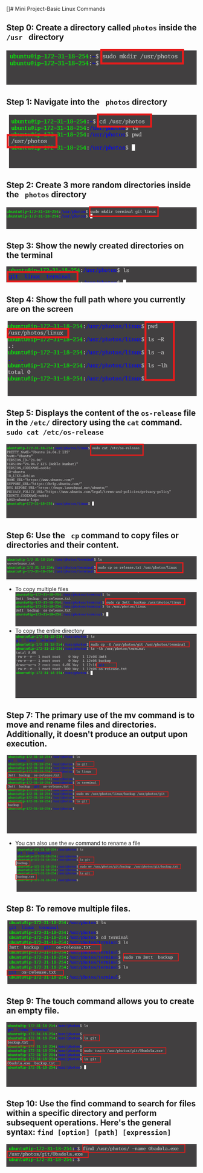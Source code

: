 []# Mini Project-Basic Linux Commands
## Step 0: Create a directory called `photos` inside the `/usr ` directory
![photo-directory](img/photo-directory.png)
## Step 1: Navigate into the ` photos` directory
![navigate-photos](img/navigate-photos.png)
## Step 2: Create 3 more random directories inside the ` photos` directory
![create-three-dir](img/create-three-dir.png) 
## Step 3: Show the newly created directories on the terminal
![show-dirs](img/show-dirs.png)
## Step 4: Show the full path where you currently are on the screen
![show-full-path](img/show-full-path.png)
## Step 5: Displays the content of the ` os-release ` file in the `/etc/` directory using the ` cat ` command. `sudo cat /etc/os-release`
![display-os-release](img/display-os-release.png)
## Step 6: Use the ` cp` command to copy files or directories and their content. 
![copy-one-file](img/copy-one-file.png)
- To copy multiple files
  ![copy-multiple-files](img/copy-multiple-files.png)
- To copy the entire directory
  ![cp-entire-dir](img/cp-entire-dir.png)
## Step 7: The primary use of the mv command is to move and rename files and directories. Additionally, it doesn't produce an output upon execution.
![move-file](img/move-file.png)
- You can also use the `mv` command to rename a file
  ![mv-rename-file](img/mv-rename-file.png)
## Step 8: To remove multiple files.
![remove-multiple-files](img/remove-multiple-files.png)
## Step 9: The touch command allows you to create an empty file.
![touch-command](img/touch-command.png)
## Step 10: Use the find command to search for files within a specific directory and perform subsequent operations. Here's the general syntax: `find [option] [path] [expression]`
![find-command](img/find-command.png)
